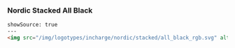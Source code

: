 ### Nordic Stacked All Black

```html
showSource: true
---
<img src="/img/logotypes/incharge/nordic/stacked/all_black_rgb.svg" alt="incharge_logotype_nordic_stacked_all_black_rgb" />
```
